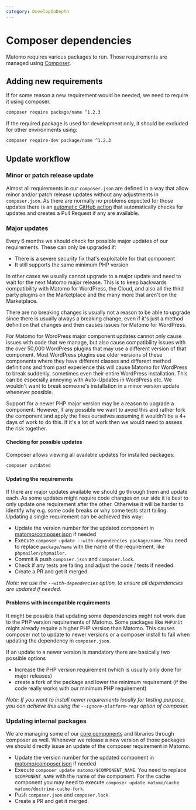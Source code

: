 ```yaml
---
category: DevelopInDepth
---
```

# Composer dependencies

Matomo requires various packages to run. Those requirements are managed using [Composer](https://getcomposer.org/).

## Adding new requirements

If for some reason a new requirement would be needed, we need to require it using composer.

```bash
composer require package/name ^1.2.3
```

If the required package is used for development only, it should be excluded for other environments using:

```bash
composer require-dev package/name ^1.2.3
```

## Update workflow

### Minor or patch release update

Almost all requirements in our `composer.json` are defined in a way that allow minor and/or patch release updates without any adjustments in `composer.json`.
As there are normally no problems expected for those updates there is an [automatic GitHub action](https://github.com/matomo-org/matomo/blob/5.x-dev/.github/workflows/composer-update.yml) that automatically checks for updates and creates a Pull Request if any are available.

### Major updates

Every 6 months we should check for possible major updates of our requirements. These can only be upgraded if:

* There is a severe security fix that's exploitable for that component
* It still supports the same minimum PHP version

In other cases we usually cannot upgrade to a major update and need to wait for the next Matomo major release. This is to keep backwards compatibility with Matomo for WordPress, the Cloud, and also all the third party plugins on the Marketplace and the many more that aren't on the Marketplace. 

There are no breaking changes is usually not a reason to be able to upgrade since there is usually always a breaking change, even if it's just a method definition that changes and then causes issues for Matomo for WordPress.

For Matomo for WordPress major component updates cannot only cause issues with code that we manage, but also cause compatibility issues with the over 50,000 WordPress plugins that may use a different version of that component. Most WordPress plugins use older versions of these components where they have different classes and different method definitions and from past experience this will cause Matomo for WordPress to break suddenly, sometimes even their entire WordPress installation. This can be especially annoying with Auto-Updates in WordPress etc. We wouldn't want to break someone's installation in a minor version update whenever possible.

Support for a newer PHP major version may be a reason to upgrade a component. However, if any possible we want to avoid this and rather fork the component and apply the fixes ourselves assuming it wouldn't be a 4+ days of work to do this. If it's a lot of work then we would need to assess the risk together.

#### Checking for possible updates

Composer allows viewing all available updates for installed packages:

```bash
composer outdated
```

#### Updating the requirements

If there are major updates available we should go through them and update each. As some updates might require code changes on our side it is best to only update one requirement after the other. Otherwise it will be harder to identify why e.g. some code breaks or why some tests start failing.
Updating a single requirement can be achieved this way:

* Update the version number for the updated component in [matomo/composer.json](https://github.com/matomo-org/matomo/blob/5.x-dev/composer.json) if needed
* Execute `composer update --with-dependencies package/name`. You need to replace `package/name` with the name of the requirement, like `phpmailer/phpmailer`. 
* Commit & push `composer.json` and `composer.lock`.
* Check if any tests are failing and adjust the code / tests if needed.
* Create a PR and get it merged.

*Note: we use the `--with-dependencies` option, to ensure all dependencies are updated if needed.*

#### Problems with incompatible requirements

It might be possible that updating some dependencies might not work due to the PHP version requirements of Matomo. 
Some packages like `PHPUnit` might already require a higher PHP version than Matomo. 
This causes composer not to update to newer versions or a composer install to fail when updating the dependency in `composer.json`.

If an update to a newer version is mandatory there are basically two possible options
* Increase the PHP version requirement (which is usually only done for major releases)
* create a fork of the package and lower the minimum requirement (if the code really works with our minimum PHP requirement)

*Note: If you want to install newer requirements locally for testing purpose, you can achieve this using the `--ignore-platform-reqs` option of composer.*

### Updating internal packages

We are managing some of our [core components](/guides/core-components) and libraries through composer as well. Whenever we release a new version of those packages we should directly issue an update of the composer requirement in Matomo.

* Update the version number for the updated component in [matomo/composer.json](https://github.com/matomo-org/matomo/blob/5.x-dev/composer.json) if needed
* Execute `composer update matomo/$COMPONENT_NAME`. You need to replace `$COMPONENT_NAME` with the name of the component. For the cache component you may need to execute `composer update matomo/cache  matomo/doctrine-cache-fork`.
* Push `composer.json` and `composer.lock`.
* Create a PR and get it merged.
